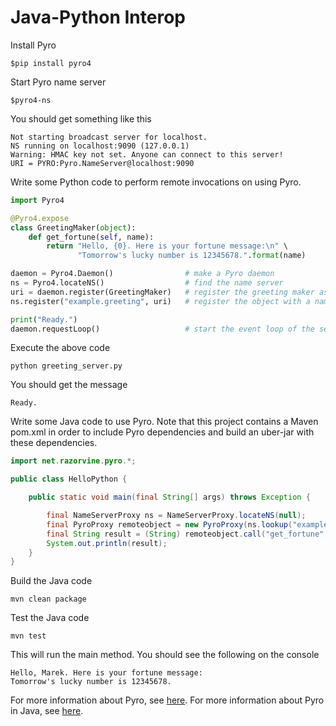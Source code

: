 Java-Python Interop
===================

Install Pyro
```
$pip install pyro4
```

Start Pyro name server
```
$pyro4-ns
```
You should get something like this

```
Not starting broadcast server for localhost.
NS running on localhost:9090 (127.0.0.1)
Warning: HMAC key not set. Anyone can connect to this server!
URI = PYRO:Pyro.NameServer@localhost:9090
```

Write some Python code to perform remote invocations on using Pyro.

```python
import Pyro4

@Pyro4.expose
class GreetingMaker(object):
    def get_fortune(self, name):
        return "Hello, {0}. Here is your fortune message:\n" \
               "Tomorrow's lucky number is 12345678.".format(name)

daemon = Pyro4.Daemon()                # make a Pyro daemon
ns = Pyro4.locateNS()                  # find the name server
uri = daemon.register(GreetingMaker)   # register the greeting maker as a Pyro object
ns.register("example.greeting", uri)   # register the object with a name in the name server

print("Ready.")
daemon.requestLoop()                   # start the event loop of the server to wait for calls
```

Execute the above code

```
python greeting_server.py
```

You should get the message
```
Ready.
```

Write some Java code to use Pyro. Note that this project contains a Maven pom.xml in order to include Pyro dependencies and build an uber-jar with these dependencies.

```java
import net.razorvine.pyro.*;

public class HelloPython {

	public static void main(final String[] args) throws Exception {

		final NameServerProxy ns = NameServerProxy.locateNS(null);
		final PyroProxy remoteobject = new PyroProxy(ns.lookup("example.greeting"));
		final String result = (String) remoteobject.call("get_fortune", "Marek");
		System.out.println(result);
	}
}
```

Build the Java code

```
mvn clean package
```

Test the Java code

```
mvn test
```

This will run the main method. You should see the following on the console

```
Hello, Marek. Here is your fortune message:
Tomorrow's lucky number is 12345678.
```

For more information about Pyro, see [here](https://pythonhosted.org/Pyro4/intro.html). For more information about Pyro in Java, see [here](https://pythonhosted.org/Pyro4/pyrolite.html).
